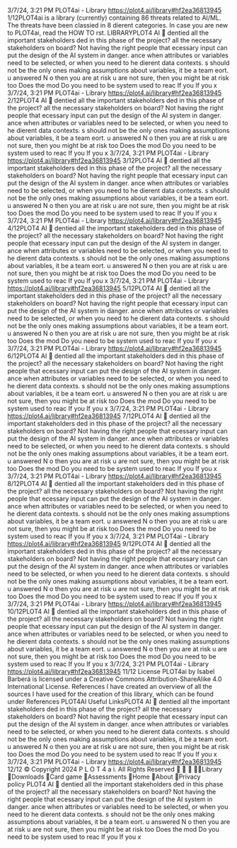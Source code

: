3/7/24, 3:21 PM PLOT4ai - Library
https://plot4.ai/library#hf2ea36813945 1/12PLOT4ai is a library (currently) containing 86 threats related to
AI/ML. The threats have been classi ed in 8 di erent categories.
In case you are new to PLOT4ai, read the HOW TO  rst.
LIBRARYPLOT4
AI 
denti ed all the important stakeholders
ded in this phase of the project?
all the necessary stakeholders on board? Not having the right people that
 ecessary input can put the design of the AI system in danger.
 ance when attributes or variables need to be selected, or when you need to
 he di erent data contexts.
 s should not be the only ones making assumptions about variables, it
 be a team e ort.
u answered N o then you are at risk
 u are not sure, then you might be at risk too
Does the mod
Do you need to be
system used to reac
If you
If you
x
3/7/24, 3:21 PM PLOT4ai - Library
https://plot4.ai/library#hf2ea36813945 2/12PLOT4
AI 
denti ed all the important stakeholders
ded in this phase of the project?
all the necessary stakeholders on board? Not having the right people that
 ecessary input can put the design of the AI system in danger.
 ance when attributes or variables need to be selected, or when you need to
 he di erent data contexts.
 s should not be the only ones making assumptions about variables, it
 be a team e ort.
u answered N o then you are at risk
 u are not sure, then you might be at risk too
Does the mod
Do you need to be
system used to reac
If you
If you
x
3/7/24, 3:21 PM PLOT4ai - Library
https://plot4.ai/library#hf2ea36813945 3/12PLOT4
AI 
denti ed all the important stakeholders
ded in this phase of the project?
all the necessary stakeholders on board? Not having the right people that
 ecessary input can put the design of the AI system in danger.
 ance when attributes or variables need to be selected, or when you need to
 he di erent data contexts.
 s should not be the only ones making assumptions about variables, it
 be a team e ort.
u answered N o then you are at risk
 u are not sure, then you might be at risk too
Does the mod
Do you need to be
system used to reac
If you
If you
x
3/7/24, 3:21 PM PLOT4ai - Library
https://plot4.ai/library#hf2ea36813945 4/12PLOT4
AI 
denti ed all the important stakeholders
ded in this phase of the project?
all the necessary stakeholders on board? Not having the right people that
 ecessary input can put the design of the AI system in danger.
 ance when attributes or variables need to be selected, or when you need to
 he di erent data contexts.
 s should not be the only ones making assumptions about variables, it
 be a team e ort.
u answered N o then you are at risk
 u are not sure, then you might be at risk too
Does the mod
Do you need to be
system used to reac
If you
If you
x
3/7/24, 3:21 PM PLOT4ai - Library
https://plot4.ai/library#hf2ea36813945 5/12PLOT4
AI 
denti ed all the important stakeholders
ded in this phase of the project?
all the necessary stakeholders on board? Not having the right people that
 ecessary input can put the design of the AI system in danger.
 ance when attributes or variables need to be selected, or when you need to
 he di erent data contexts.
 s should not be the only ones making assumptions about variables, it
 be a team e ort.
u answered N o then you are at risk
 u are not sure, then you might be at risk too
Does the mod
Do you need to be
system used to reac
If you
If you
x
3/7/24, 3:21 PM PLOT4ai - Library
https://plot4.ai/library#hf2ea36813945 6/12PLOT4
AI 
denti ed all the important stakeholders
ded in this phase of the project?
all the necessary stakeholders on board? Not having the right people that
 ecessary input can put the design of the AI system in danger.
 ance when attributes or variables need to be selected, or when you need to
 he di erent data contexts.
 s should not be the only ones making assumptions about variables, it
 be a team e ort.
u answered N o then you are at risk
 u are not sure, then you might be at risk too
Does the mod
Do you need to be
system used to reac
If you
If you
x
3/7/24, 3:21 PM PLOT4ai - Library
https://plot4.ai/library#hf2ea36813945 7/12PLOT4
AI 
denti ed all the important stakeholders
ded in this phase of the project?
all the necessary stakeholders on board? Not having the right people that
 ecessary input can put the design of the AI system in danger.
 ance when attributes or variables need to be selected, or when you need to
 he di erent data contexts.
 s should not be the only ones making assumptions about variables, it
 be a team e ort.
u answered N o then you are at risk
 u are not sure, then you might be at risk too
Does the mod
Do you need to be
system used to reac
If you
If you
x
3/7/24, 3:21 PM PLOT4ai - Library
https://plot4.ai/library#hf2ea36813945 8/12PLOT4
AI 
denti ed all the important stakeholders
ded in this phase of the project?
all the necessary stakeholders on board? Not having the right people that
 ecessary input can put the design of the AI system in danger.
 ance when attributes or variables need to be selected, or when you need to
 he di erent data contexts.
 s should not be the only ones making assumptions about variables, it
 be a team e ort.
u answered N o then you are at risk
 u are not sure, then you might be at risk too
Does the mod
Do you need to be
system used to reac
If you
If you
x
3/7/24, 3:21 PM PLOT4ai - Library
https://plot4.ai/library#hf2ea36813945 9/12PLOT4
AI 
denti ed all the important stakeholders
ded in this phase of the project?
all the necessary stakeholders on board? Not having the right people that
 ecessary input can put the design of the AI system in danger.
 ance when attributes or variables need to be selected, or when you need to
 he di erent data contexts.
 s should not be the only ones making assumptions about variables, it
 be a team e ort.
u answered N o then you are at risk
 u are not sure, then you might be at risk too
Does the mod
Do you need to be
system used to reac
If you
If you
x
3/7/24, 3:21 PM PLOT4ai - Library
https://plot4.ai/library#hf2ea36813945 10/12PLOT4
AI 
denti ed all the important stakeholders
ded in this phase of the project?
all the necessary stakeholders on board? Not having the right people that
 ecessary input can put the design of the AI system in danger.
 ance when attributes or variables need to be selected, or when you need to
 he di erent data contexts.
 s should not be the only ones making assumptions about variables, it
 be a team e ort.
u answered N o then you are at risk
 u are not sure, then you might be at risk too
Does the mod
Do you need to be
system used to reac
If you
If you
x
3/7/24, 3:21 PM PLOT4ai - Library
https://plot4.ai/library#hf2ea36813945 11/12
License
PLOT4ai by Isabel Barberá is licensed under a Creative Commons
Attribution-ShareAlike 4.0 International License.
References
I have created an overview of all the sources I have used for the
creation of this library, which can be found under References
PLOT4AI
Useful LinksPLOT4
AI 
denti ed all the important stakeholders
ded in this phase of the project?
all the necessary stakeholders on board? Not having the right people that
 ecessary input can put the design of the AI system in danger.
 ance when attributes or variables need to be selected, or when you need to
 he di erent data contexts.
 s should not be the only ones making assumptions about variables, it
 be a team e ort.
u answered N o then you are at risk
 u are not sure, then you might be at risk too
Does the mod
Do you need to be
system used to reac
If you
If you
x
3/7/24, 3:21 PM PLOT4ai - Library
https://plot4.ai/library#hf2ea36813945 12/12
© Copyright 2024 P L O T 4 a i. All Rights Reserved
   Library
Downloads
Card game
Assessments
Home
About
Privacy policy PLOT4
AI 
denti ed all the important stakeholders
ded in this phase of the project?
all the necessary stakeholders on board? Not having the right people that
 ecessary input can put the design of the AI system in danger.
 ance when attributes or variables need to be selected, or when you need to
 he di erent data contexts.
 s should not be the only ones making assumptions about variables, it
 be a team e ort.
u answered N o then you are at risk
 u are not sure, then you might be at risk too
Does the mod
Do you need to be
system used to reac
If you
If you
x
